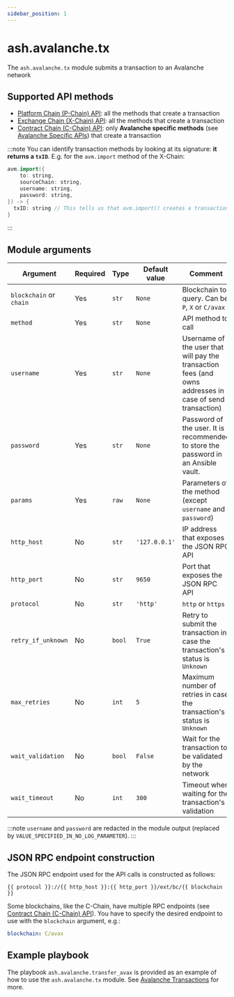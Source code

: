```yaml
---
sidebar_position: 1
---
```


# ash.avalanche.tx

The `ash.avalanche.tx` module submits a transaction to an Avalanche network

## Supported API methods

- [Platform Chain (P-Chain) API](https://docs.avax.network/build/avalanchego-apis/p-chain): all the methods that create a transaction
- [Exchange Chain (X-Chain) API](https://docs.avax.network/build/avalanchego-apis/x-chain): all the methods that create a transaction
- [Contract Chain (C-Chain) API](https://docs.avax.network/build/avalanchego-apis/c-chain): only **Avalanche specific methods** (see [Avalanche Specific APIs](https://docs.avax.network/build/avalanchego-apis/c-chain/#avalanche-specific-apis)) that create a transaction

:::note
You can identify transaction methods by looking at its signature: **it returns a `txID`**. E.g. for the `avm.import` method of the X-Chain:

```cpp
avm.import({
    to: string,
    sourceChain: string,
    username: string,
    password: string,
}) -> {
  txID: string // This tells us that avm.import() creates a transaction
}
```

:::

## Module arguments

| Argument                | Required | Type   | Default value | Comment                                                                                                  |
| ----------------------- | -------- | ------ | ------------- | -------------------------------------------------------------------------------------------------------- |
| `blockchain` or `chain` | Yes      | `str`  | `None`        | Blockchain to query. Can be `P`, `X` or `C/avax`                                                         |
| `method`                | Yes      | `str`  | `None`        | API method to call                                                                                       |
| `username`              | Yes      | `str`  | `None`        | Username of the user that will pay the transaction fees (and owns addresses in case of send transaction) |
| `password`              | Yes      | `str`  | `None`        | Password of the user. It is recommended to store the password in an Ansible vault.                       |
| `params`                | Yes      | `raw`  | `None`        | Parameters of the method (except `username` and `password`)                                              |
| `http_host`             | No       | `str`  | `'127.0.0.1'` | IP address that exposes the JSON RPC API                                                                 |
| `http_port`             | No       | `str`  | `9650`        | Port that exposes the JSON RPC API                                                                       |
| `protocol`              | No       | `str`  | `'http'`      | `http` or `https`                                                                                        |
| `retry_if_unknown`      | No       | `bool` | `True`        | Retry to submit the transaction in case the transaction's status is `Unknown`                            |
| `max_retries`           | No       | `int`  | `5`           | Maximum number of retries in case the transaction's status is `Unknown`                                  |
| `wait_validation`       | No       | `bool` | `False`       | Wait for the transaction to be validated by the network                                                  |
| `wait_timeout`          | No       | `int`  | `300`         | Timeout when waiting for the transaction's validation                                                    |

:::note
`username` and `password` are redacted in the module output (replaced by `VALUE_SPECIFIED_IN_NO_LOG_PARAMETER`).
:::

## JSON RPC endpoint construction

The JSON RPC endpoint used for the API calls is constructed as follows:

```jinja
{{ protocol }}://{{ http_host }}:{{ http_port }}/ext/bc/{{ blockchain }}
```

Some blockchains, like the C-Chain, have multiple RPC endpoints (see [Contract Chain (C-Chain) API](https://docs.avax.network/build/avalanchego-apis/c-chain/)). You have to specify the desired endpoint to use with the `blockchain` argument, e.g.:

```yaml
blockchain: C/avax
```

## Example playbook

The playbook `ash.avalanche.transfer_avax` is provided as an example of how to use the `ash.avalanche.tx` module. See [Avalanche Transactions](/docs/toolkit/ansible-avalanche-collection/tutorials/avalanche-transactions) for more.
